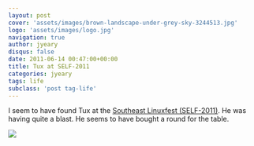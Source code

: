 ```yaml
---
layout: post
cover: 'assets/images/brown-landscape-under-grey-sky-3244513.jpg'
logo: 'assets/images/logo.jpg'
navigation: true
author: jyeary
disqus: false
date: 2011-06-14 00:47:00+00:00
title: Tux at SELF-2011
categories: jyeary
tags: life
subclass: 'post tag-life'
---
```

I seem to have found Tux at the [Southeast Linuxfest (SELF-2011)](http://www.southeastlinuxfest.org/). He was having quite a blast. He seems to have bought a round for the table.  
  
![](https://lh3.googleusercontent.com/-KrRYe1g8EN4/Tfau5cE3PoI/AAAAAAAABN8/z_nTAcgQr9Q/s400/IMG_0206.JPG)
